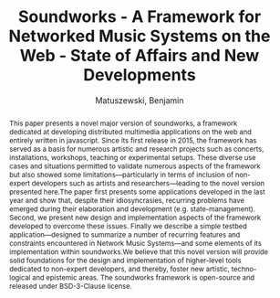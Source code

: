 ---
title: "Soundworks - A Framework for Networked Music Systems on the Web - State of Affairs and New Developments"
abstract: "This paper presents a novel major version of soundworks, a framework dedicated at developing distributed multimedia applications on the web and entirely written in javascript. Since its first release in 2015, the framework has served as a basis for numerous artistic and research projects such as concerts, installations, workshops, teaching or experimental setups. These diverse use cases and situations permitted to validate numerous aspects of the framework but also showed some limitations—particularly in terms of inclusion of non-expert developers such as artists and researchers—leading to the novel version presented here.The paper first presents some applications developed in the last year and show that, despite their idiosyncrasies, recurring problems have emerged during their elaboration and development (e.g. state-management). Second, we present new design and implementation aspects of the framework developed to overcome these issues. Finally we describe a simple testbed application—designed to summarize a number of recurring features and constraints encountered in Network Music Systems—and some elements of its implementation within soundworks.We believe that this novel version will provide solid foundations for the design and implementation of higher-level tools dedicated to non-expert developers, and thereby, foster new artistic, techno- logical and epistemic areas. The soundworks framework is open-source and released under BSD-3-Clause license."
address: "Trondheim"
booktitle: "Proceedings of the International Web Audio Conference 2019"
editor: "Xambó, Anna and Martín, Sara R. and Roma, Gerard"
month: "December"
publisher: "NTNU"
series: "WAC'19"
pages: ""
ID: "35"
author: "Matuszewski, Benjamin"
webAuthor: "Benjamin Matuszewski"
track: "Paper"
year: "2019"
tags: year2019
media: "https://youtu.be/ksXq0zK-FCA"
pdflink: "/_data/papers/pdf/2019/2019_35.pdf"
ISSN: "2663-5844"
---